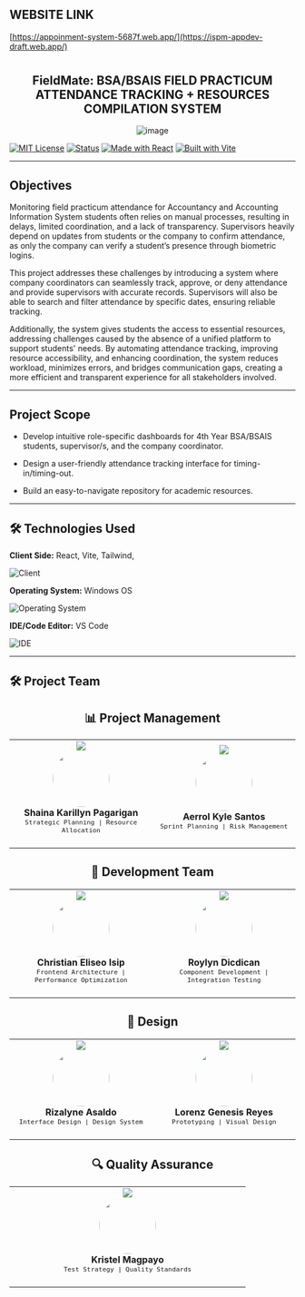 ## WEBSITE LINK
[https://appoinment-system-5687f.web.app/](https://ispm-appdev-draft.web.app/)

<div align="center">

#

## FieldMate: BSA/BSAIS FIELD PRACTICUM ATTENDANCE TRACKING + RESOURCES COMPILATION SYSTEM

![image](https://github.com/user-attachments/assets/a609de77-178c-46ae-8c79-c4132f4df690)

</div>

<div align="center>

#

[![MIT License](https://img.shields.io/badge/License-MIT-green.svg)](https://choosealicense.com/licenses/mit/)
[![Status](https://img.shields.io/badge/Status-In%20Development-blue.svg)](https://learn-vanguard.vercel.app/)
[![Made with React](https://img.shields.io/badge/Made%20with-React-61dafb.svg)](https://reactjs.org/)
[![Built with Vite](https://img.shields.io/badge/Built%20with-Vite-646cff.svg)](https://vitejs.dev/)

</div>

---

## Objectives


Monitoring field practicum attendance for Accountancy and Accounting Information System students often relies on manual processes, resulting in delays, limited coordination, and a lack of transparency. Supervisors heavily depend on updates from students or the company to confirm attendance, as only the company can verify a student’s presence through biometric logins.

This project addresses these challenges by introducing a system where company coordinators can seamlessly track, approve, or deny attendance and provide supervisors with accurate records. Supervisors will also be able to search and filter attendance by specific dates, ensuring reliable tracking.

Additionally, the system gives students the access to essential resources, addressing challenges caused by the absence of a unified platform to support students' needs. By automating attendance tracking, improving resource accessibility, and enhancing coordination, the system reduces workload, minimizes errors, and bridges communication gaps, creating a more efficient and transparent experience for all stakeholders involved.

---

## Project Scope

- Develop intuitive role-specific dashboards for 4th Year BSA/BSAIS students, supervisor/s, and the company coordinator.

- Design a user-friendly attendance tracking interface for timing-in/timing-out.

- Build an easy-to-navigate repository for academic resources.

---

## 🛠️ Technologies Used

**Client Side:** React, Vite, Tailwind,

![Client](https://skillicons.dev/icons?i=react,vite,tailwind&perline=4)

**Operating System:** Windows OS

![Operating System](https://skillicons.dev/icons?i=windows&perline=3)

**IDE/Code Editor:** VS Code

![IDE](https://skillicons.dev/icons?i=vscode&perline=3)

---

## 🛠️ Project Team

<div align="center">

## 📊 Project Management

<table align="center">
  <tr>
    <td align="center" width="400">
      <img src="https://img.shields.io/badge/Role-Project%20Manager-blue?style=for-the-badge&logo=jira&logoColor=white"/>
      <br>
      <img src="/public/assets/image/marco.jpg.png" width="100" height="100" style="border-radius: 50%"/>
      <br>
      <b>Shaina Karillyn Pagarigan</b>
      <br>
      <sub><code>Strategic Planning | Resource Allocation</code></sub>
      <br>
      <br>
      <a href="">
        <img src=""/>
      </a>
    </td>
    <td align="center" width="400">
      <img src="https://img.shields.io/badge/Role-Project%20Manager-blue?style=for-the-badge&logo=jira&logoColor=white"/>
      <br>
      <img src="" width="100" height="100" style="border-radius: 50%"/>
      <br>
      <b>Aerrol Kyle Santos</b>
      <br>
      <sub><code>Sprint Planning | Risk Management</code></sub>
      <br>
      <br>
      <a href="">
        <img src=""/>
      </a>
    </td>
  </tr>
</table>

## 🚀 Development Team

<table align="center">
  <tr>
    <td align="center" width="400">
      <img src="https://img.shields.io/badge/Role-Lead%20Developer-black?style=for-the-badge&logo=javascript&logoColor=white"/>
      <br>
      <img src="/public/assets/image/p.jpg" width="100" height="100" style="border-radius: 50%"/>
      <br>
      <b>Christian Eliseo Isip</b>
      <br>
      <sub><code>Frontend Architecture | Performance Optimization</code></sub>
      <br>
      <br>
      <a href="">
        <img src=""/>
      </a>
    </td>
    <td align="center" width="400">
      <img src="https://img.shields.io/badge/Role-Lead%20Developer-black?style=for-the-badge&logo=javascript&logoColor=white"/>
      <br>
      <img src="/public/assets/image/Rodolfo.jpg.png" width="100" height="100" style="border-radius: 50%"/>
      <br>
      <b>Roylyn Dicdican</b>
      <br>
      <sub><code>Component Development | Integration Testing</code></sub>
      <br>
      <br>
      <a href="">
        <img src=""/>
      </a>
    </td>
  </tr>
</table>

## 🎨 Design

<table align="center">
  <tr>
    <td align="center" width="400">
      <img src="https://img.shields.io/badge/Role-UI%2FUX%20Designer-purple?style=for-the-badge&logo=figma&logoColor=white"/>
      <br>
      <img src="/public/assets/image/Lenie.jpg.png" width="100" height="100" style="border-radius: 50%"/>
      <br>
      <b>Rizalyne Asaldo</b>
      <br>
      <sub><code>Interface Design | Design System</code></sub>
      <br>
      <br>
      <a href="">
        <img src=""/>
      </a>
    </td>
    <td align="center" width="400">
      <img src="https://img.shields.io/badge/Role-UI%2FUX%20Designer-purple?style=for-the-badge&logo=figma&logoColor=white"/>
      <br>
      <img src="/public/assets/image/Trisha.jpg" width="100" height="100" style="border-radius: 50%"/>
      <br>
      <b>Lorenz Genesis Reyes</b>
      <br>
      <sub><code>Prototyping | Visual Design</code></sub>
      <br>
      <br>
      <a href="">
        <img src=""/>
      </a>
    </td>
  </tr>
</table>

## 🔍 Quality Assurance

<table align="center">
  <tr>
    <td align="center" width="400">
      <img src="https://img.shields.io/badge/Role-SQA-red?style=for-the-badge&logo=testcafe&logoColor=white"/>
      <br>
      <img src="/public/assets/members/magpayo.png" width="100" height="100" style="border-radius: 50%"/>
      <br>
      <b>Kristel Magpayo</b>
      <br>
      <sub><code>Test Strategy | Quality Standards</code></sub>
      <br>
      <br>
      <a href="">
        <img src=""/>
      </a>
    </td>
  </tr>
</table>
